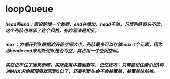 # loopQueue
##### head和end：假设新增一个数据，end在增加，head不动，习惯列链表头不动，这个列队也继承了这个风格，有的写法是相反。
##### max：为循环列队数据的开辟空间大小，列队最多可以存放max-1个元素，因为用head=end来判断列队是否为空，其占用一个空闲空间。
##### 实在记不住了回来参照，实际应用中要回默写，记忆技巧：只需要记住索引加1再对MAX求余超限限就回到0位了，还要判断头会不会被覆盖，被覆盖往前推。
